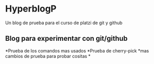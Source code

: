 # HyperblogP
Un blog de prueba  para el curso de platzi de git y github

## Blog para experimentar con git/github
*Prueba de los comandos mas usados
*Prueba de cherry-pick
*mas cambios de prueba para probar cositas
*
